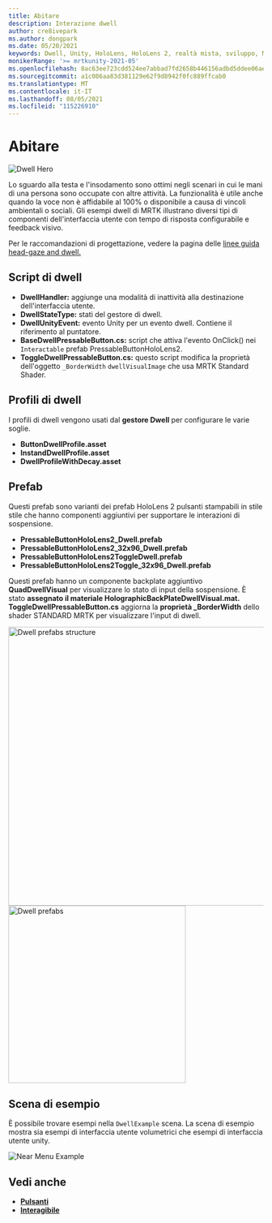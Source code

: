 ```yaml
---
title: Abitare
description: Interazione dwell
author: cre8ivepark
ms.author: dongpark
ms.date: 05/20/2021
keywords: Dwell, Unity, HoloLens, HoloLens 2, realtà mista, sviluppo, MRTK
monikerRange: '>= mrtkunity-2021-05'
ms.openlocfilehash: 8ac63ee723cdd524ee7abbad7fd2658b446156adbd5ddee06ae1795edb3b68d1
ms.sourcegitcommit: a1c086aa83d381129e62f9d8942f0fc889ffcab0
ms.translationtype: MT
ms.contentlocale: it-IT
ms.lasthandoff: 08/05/2021
ms.locfileid: "115226910"
---
```

# <a name="dwell"></a>Abitare

![Dwell Hero](../images/dwell/MRTK_UX_Dwell.png)

Lo sguardo alla testa e l'insodamento sono ottimi negli scenari in cui le mani di una persona sono occupate con altre attività. La funzionalità è utile anche quando la voce non è affidabile al 100% o disponibile a causa di vincoli ambientali o sociali.
Gli esempi dwell di MRTK illustrano diversi tipi di componenti dell'interfaccia utente con tempo di risposta configurabile e feedback visivo.

Per le raccomandazioni di progettazione, vedere la pagina delle [linee guida head-gaze and dwell.](/windows/mixed-reality/design/gaze-and-dwell-head)

## <a name="dwell-scripts"></a>Script di dwell

- **DwellHandler:** aggiunge una modalità di inattività alla destinazione dell'interfaccia utente.
- **DwellStateType:** stati del gestore di dwell.
- **DwellUnityEvent:** evento Unity per un evento dwell. Contiene il riferimento al puntatore.
- **BaseDwellPressableButton.cs:** script che attiva l'evento OnClick() nei `Interactable` prefab PressableButtonHoloLens2.
- **ToggleDwellPressableButton.cs:** questo script modifica la proprietà dell'oggetto `_BorderWidth` `dwellVisualImage` che usa MRTK Standard Shader.

## <a name="dwell-profiles"></a>Profili di dwell
I profili di dwell vengono usati dal **gestore Dwell** per configurare le varie soglie.
- **ButtonDwellProfile.asset**
- **InstandDwellProfile.asset**
- **DwellProfileWithDecay.asset**

## <a name="prefabs"></a>Prefab

Questi prefab sono varianti dei prefab HoloLens 2 pulsanti stampabili in stile stile che hanno componenti aggiuntivi per supportare le interazioni di sospensione.

- **PressableButtonHoloLens2_Dwell.prefab**
- **PressableButtonHoloLens2_32x96_Dwell.prefab**
- **PressableButtonHoloLens2ToggleDwell.prefab**
- **PressableButtonHoloLens2Toggle_32x96_Dwell.prefab**

Questi prefab hanno un componente backplate aggiuntivo **QuadDwellVisual** per visualizzare lo stato di input della sospensione. È stato **assegnato il materiale HolographicBackPlateDwellVisual.mat.** **ToggleDwellPressableButton.cs** aggiorna la **proprietà _BorderWidth** dello shader STANDARD MRTK per visualizzare l'input di dwell.

<img src="../images/dwell/MRTK_UX_Dwell_Prefabs_Structure.png" alt="Dwell prefabs structure" width="550px">
<img src="../images/dwell/MRTK_UX_Dwell_Prefabs.png" alt="Dwell prefabs" width="350px">

## <a name="example-scene"></a>Scena di esempio

È possibile trovare esempi nella `DwellExample` scena. La scena di esempio mostra sia esempi di interfaccia utente volumetrici che esempi di interfaccia utente unity.

<img src="../images/dwell/MRTK_UX_Dwell_Examples.png" alt="Near Menu Example">

## <a name="see-also"></a>Vedi anche

- [**Pulsanti**](button.md)
- [**Interagibile**](interactable.md)
